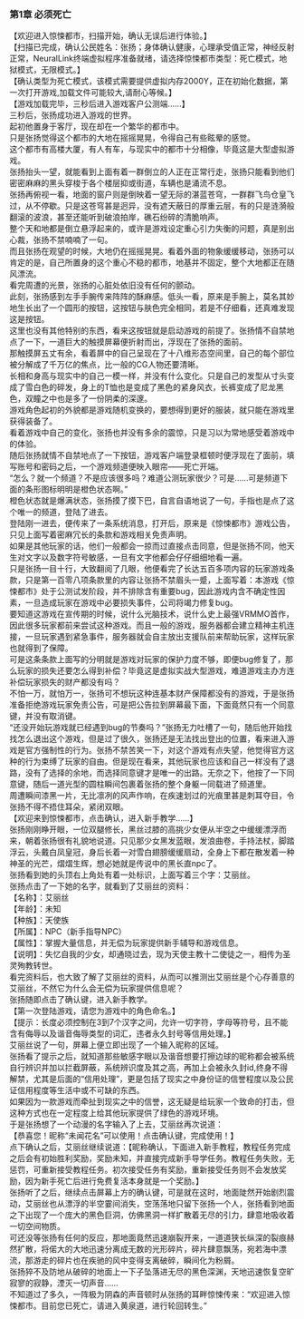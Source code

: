 ### 第1章 必须死亡
  【欢迎进入惊悚都市，扫描开始，确认无误后进行体验。】<br/>
  【扫描已完成，确认公民姓名：张扬；身体确认健康，心理承受值正常，神经反射正常，NeuralLink终端虚拟程序准备就绪，请选择惊悚都市类型：死亡模式，地狱模式，无限模式。】<br/>
  【确认类型为死亡模式，该模式需要提供虚拟内存2000Y，正在初始化数据，第一次打开游戏,加载文件可能较大,请耐心等候。】<br/>
  【游戏加载完毕，三秒后进入游戏客户公测端……】<br/>
  三秒后，张扬成功进入游戏的世界。<br/>
  起初他置身于客厅，现在却在一个繁华的都市中。<br/>
  只是张扬觉得这个都市的大地在摇摇晃晃，令得自己有些眩晕的感觉。<br/>
  这个都市有高楼大厦，有人有车，与现实中的都市十分相像，毕竟这是大型虚拟游戏。<br/>
  张扬抬头一望，就能看到上面有着一群倒立的人正在正常行走，张扬只能看到他们密密麻麻的黑头穿梭于各个楼层抑或街道，车辆也是涌流不息。<br/>
  张扬再俯视一看，地面的窗户则是倒映着一望无际的湛蓝苍穹，一群群飞鸟仓皇飞过，从不停歇。只是这苍穹甚是迥异，没有遮天蔽日的厚重云层，有的只是涟漪般翻滚的波浪，甚至还能听到破浪拍岸，礁石纷碎的清脆响声。<br/>
  整个天和地都是倒立悬浮起来的，或许是游戏设定重心引力失衡的问题，真是别出心裁，张扬不禁喃喃了一句。<br/>
  而且张扬在观望的时候，大地仍在摇摇晃晃。看着外面的物象缓缓移动，张扬可以肯定的是，自己所置身的这个重心不稳的都市，地基并不固定，整个大地都正在随风漂流。<br/>
  看完周遭的光景，张扬的心脏处依旧没有任何的颤动。<br/>
  此刻，张扬感到左手手腕传来阵阵的酥麻感。低头一看，原来是手腕上，莫名其妙地生长出了一个圆形的按钮，这按钮与肤色完全相同，若是不仔细看，还真难发现这是按钮。<br/>
  这里也没有其他特别的东西，看来这按钮就是启动游戏的前提了。张扬情不自禁地点了一下，一道巨大的触摸屏幕便折射而出，浮现在了张扬的面前。<br/>
  那触摸屏五丈有余，看着屏中的自己呈现在了十八维形态空间里，自己的每个部位被分解成了千万亿的焦点，比一般的CG人物还要清晰。<br/>
  长相和身高与现实中的自己一模一样，并没有什么变化。只是自己的发型从寸头变成了雪白色的碎发，身上的T恤也是变成了黑色的紧身风衣，长裤变成了尼龙黑色，双瞳之中也是多了一份阴柔的深邃。<br/>
  游戏角色起初的外貌都是游戏随机变换的，要想得到更好的服装，就只能在游戏里获得装备了。<br/>
  看着游戏中自己的变化，张扬也并没有多余的震惊，只是习以为常地感受着游戏中的体验。<br/>
  随后张扬就情不自禁地点了一下按钮，游戏客户端登录框顿时便浮现在了面前，填写账号和密码之后，一个游戏频道便映入眼帘——死亡开端。<br/>
  “怎么？就一个频道？不是应该很多吗？难道公测玩家很少？可是……可是频道下面的条形图标明明是橙色状态啊。”<br/>
  橙色状态就是爆满状态，张扬摸了摸下巴，自言自语地说了一句，手指也是点了这个唯一的频道，登陆了进去。<br/>
  登陆刚一进去，便传来了一条系统消息，打开后，原来是《惊悚都市》游戏公告，只见上面写着密麻冗长的条款和游戏相关免责声明。<br/>
  如果是其他玩家的话，他们一般都会一掠而过直接点击同意，但是张扬不同，他天生对文字以及数字符号敏感，一旦有文字他都会仔仔细细地看一遍。<br/>
  只是张扬一目十行，大致翻阅了几眼，他便看完了长达五百多项内容的玩家游戏条款，只是第一百零八项条款里的内容让张扬不禁眉头一蹙，上面写着：本游戏《惊悚都市》处于公测试发阶段，并不排除含有重要bug，因此游戏内含不确定性因素，一旦造成玩家在游戏中必要损失事件，公司将竭力修复bug。<br/>
  要知道这游戏在宣传期的时候，说什么光脑技术，说什么史上最强VRMMO首作，因此很多玩家都前来尝试这种游戏。而且一般的游戏，服务器都会建立精神主机连接，一旦玩家遇到紧急事件，服务器就会自主放出支援队前来帮助玩家，这样玩家也就得到了保障。<br/>
  可是这条条款上面写的分明就是游戏对玩家的保护力度不够，即便bug修复了，那么玩家的损失还要怎么得到补偿？毕竟这是虚拟实战大型游戏，难道游戏主办方连补偿玩家损失的财产都没有吗？<br/>
  不怕一万，就怕万一，张扬可不想玩这种连基本财产保障都没有的游戏，于是张扬准备拒绝游戏玩家免责公告，可是把公告拉到屏幕最下面，下面竟然只有一个同意键，并没有取消键。<br/>
  “还没开始玩游戏就已经遇到bug的节奏吗？”张扬无力吐槽了一句，随后他开始找找怎么退出这个游戏，但是过了很久，张扬还是无法找出登出的位置，看来进入游戏是官方强制性的行为。张扬不禁苦笑一下，对这个游戏有点失望，他觉得官方这种的行为束缚了玩家的自由。但是现在看来，其他玩家也应该和自己一样没有了退路，没有了选择的余地，而选择同意键才是唯一的出路。无奈之下，他按了一下同意键，随后一道光型的圆柱瞬间包裹着张扬的整个身躯一同载进了频道里。<br/>
  周遭瞬间漆黑一片，无比凛冽的风声作响，在疾速划过的光痕里甚是刺耳夺目，令张扬不得不捂住耳朵，紧闭双眼。<br/>
  【欢迎来到惊悚都市，点击确认，进入新手教学……】<br/>
  张扬刚刚睁开眼，一位双腿修长，黑丝过膝的高挑少女便从半空之中缓缓漂浮而来，朝着张扬很有礼貌地说道。只见那少女黑发蓝眼，发浪曲卷，手持法杖，脚踏浮云，头戴白凤皇冠，身后长着一对雪白翅膀缓缓扇动，全身上下都在散发着一种神圣的光芒，熠熠生辉，想必她就是传说中的黑长直npc了。<br/>
  张扬看到她的头顶右上角处有着一处标识，上面写着三个字：艾丽丝。<br/>
  张扬点击了一下她的名字，就看到了艾丽丝的资料：<br/>
  【名称】：艾丽丝<br/>
  【年龄】：未知<br/>
  【种族】：天使族<br/>
  【所属】：NPC（新手指导NPC）<br/>
  【属性】：掌握大量信息，并无偿为玩家提供新手辅导和游戏信息。<br/>
  【说明】：失忆自我的少女，却通晓过去，现为天使主教十二使徒之一，相传为圣灵殉教转世。<br/>
  看完资料后，也大致了解了艾丽丝的资料，从而可以推测出艾丽丝是个心存善意的艾丽丝，不然它为什么会无偿为玩家提供信息呢？<br/>
  张扬随即点击了确认键，进入新手教学。<br/>
  【第一次登陆游戏，请您为游戏中的角色命名。】<br/>
  【提示：长度必须控制在3到7个汉字之间，允许一切字符，字母等符号，且不能含有侮辱以及谐音侮辱类型的词汇，违者永久封号等信用处理。】<br/>
  艾丽丝说了一句，屏幕上便立即出现了一个输入昵称的区域。<br/>
  张扬看了提示之后，就知道那些敏感字眼以及谐音想要打擦边球的昵称都会被系统自行辨识并加以拦截屏蔽，系统辨识度及其之高，再加上会被永久封id,终身不得解禁，尤其是后面的“信用处理”，更是包括了现实之中身份证的信誉程度以及公民证信用程度等生活中或不可缺的东西。<br/>
  如果因为一款游戏而牵扯到现实之中的信誉，这无疑是给玩家一个致命的打击，但这种方式也在一定程度上给其他玩家提供了绿色的游戏环境。<br/>
  于是张扬想了一个动漫的名字输入了上去，艾丽丝再次说道：<br/>
  【恭喜您！昵称“未闻花名”可以使用！点击确认键，完成使用！】<br/>
  点下确认之后，艾丽丝继续说道：【昵称确认，下面进入新手教程，教程任务完成之后会有初始胜利奖励，奖励未知，并直接完成新手导学任务。教程任务失败，无惩罚，可重新接受教程任务。初次接受任务有奖励，重新接受任务则不会发放奖励，因为新手死亡后进行免费复活本身就是一个奖励。】<br/>
  张扬听了之后，继续点击屏幕上方的确认键，可是就在这时，地面陡然开始剧烈震动，艾丽丝也从漂浮的半空霎间消失，空荡荡地只留下张扬一个人，张扬看到地面之下出现了一个庞大的黑色巨洞，仿佛黑洞一样扩散着无尽的引力，肆意地吸收着一切空间物质。<br/>
  可还没等张扬有任何的反应，那地面竟然迅速崩裂开来，一道道狭长纵深的裂痕赫然扩散，将偌大的大地迅速分离成无数的光形碎片，碎片肆意飘荡，宛若海中漂流，那游走的碎片也在疾驰的风中变得支离破碎，瞬间化为粉屑。<br/>
  张扬猝不及防地从破碎的地面上一下子坠落进无尽的黑色深渊，天地迅速恢复空旷寂寥的寂静，湮灭一切声音……<br/>
  不知道过了多久，一阵极为阴森的声音顿时从张扬的耳畔惊悚传来：“欢迎进入惊悚都市。目前您已死亡，请进入黄泉道，进行轮回转生。”<br/>
